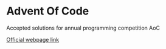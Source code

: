 # Advent Of Code
Accepted solutions for annual programming competition AoC

[Official webpage link](https://adventofcode.com/)
